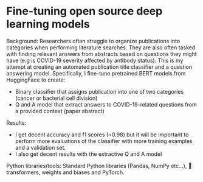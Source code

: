 # Fine-tuning open source deep learning models 
Background:
Researchers often struggle to organize publications into categories when performing literature searches. They are also often tasked with finding relevant answers from abstracts based on questions they might have (e.g is COVID-19 severity affected by antibody status). This is my attempt at creating an automated publication title classifier and a question answering model. Specifically, I fine-tune pretrained BERT models from HuggingFace to create: 
- Binary classifier that assigns publication into one of two categories (cancer or bacterial cell division) 
- Q and A model that extract answers to COVID-19-related questions from a provided context (paper abstract) 

Results:
- I get decent accuracy and f1 scores (~0.98) but it will be important to perform more evaluations of the classifier with more training examples and a validation set.
- I also get decent results with the extractive Q and A model

Python libraries/tools: Standard Python libraries (Pandas, NumPy etc...), 🤗 transformers, weights and biases and PyTorch. 
